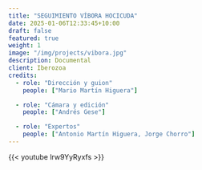 ```yaml
---
title: "SEGUIMIENTO VÍBORA HOCICUDA"
date: 2025-01-06T12:33:45+10:00
draft: false
featured: true
weight: 1
image: "/img/projects/vibora.jpg"
description: Documental
client: Iberozoa
credits:
  - role: "Dirección y guion"
    people: ["Mario Martín Higuera"]

  - role: "Cámara y edición"
    people: ["Andrés Gese"]

  - role: "Expertos"
    people: ["Antonio Martín Higuera, Jorge Chorro"]
---
```

{{< youtube lrw9YyRyxfs >}}
